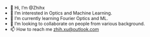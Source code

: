 - 👋 Hi, I’m @Zhihx
- 👀 I’m interested in Optics and Machine Learning.
- 🌱 I’m currently learning Fourier Optics and ML.
- 💞️ I’m looking to collaborate on people from various background.
- 📫 How to reach me zhih.xu@outlook.com

<!---
Zhihx/Zhihx is a ✨ special ✨ repository because its `README.md` (this file) appears on your GitHub profile.
You can click the Preview link to take a look at your changes.
--->
